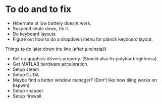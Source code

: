 # To do and to fix

* Hibernate at low battery doesnt work.
* Suspend shuts down, fix it.
* Do keyboard layouts
* Figure out how to do a dropdown menu for planck keyboard layout.

Things to do later down the line (after a reinstall)

* Set up graphics drivers properly. (Should also fix polybar brightness)
* Get MATLAB hardware acceleration.
* Setup steam
* Setup CUDA
* Maybe find a better window manager? (Don't like how tiling works on bspwm)
* Setup snapper
* Setup firewall
